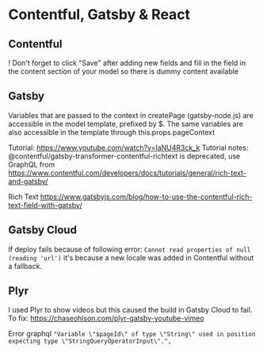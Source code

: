 # Contentful, Gatsby & React

## Contentful

! Don't forget to click "Save" after adding new fields and fill in the field in the content section of your model so there is dummy content available

## Gatsby

Variables that are passed to the context in createPage (gatsby-node.js) are accessible in the model template, prefixed by $. The same variables are also accessible in the template through this.props.pageContext

Tutorial: https://www.youtube.com/watch?v=IaNU4R3ck_k
Tutorial notes:
@contentful/gatsby-transformer-contentful-richtext is deprecated, use GraphQL from
https://www.contentful.com/developers/docs/tutorials/general/rich-text-and-gatsby/

Rich Text
https://www.gatsbyjs.com/blog/how-to-use-the-contentful-rich-text-field-with-gatsby/

## Gatsby Cloud

If deploy fails because of following error:
`Cannot read properties of null (reading 'url')`
it's because a new locale was added in Contentful without a fallback.

## Plyr

I used Plyr to show videos but this caused the build in Gatsby Cloud to fail. To fix: https://chaseohlson.com/plyr-gatsby-youtube-vimeo

Error graphql
`"Variable \"$pageId\" of type \"String\" used in position expecting type \"StringQueryOperatorInput\".",`

